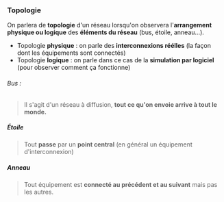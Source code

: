 ### Topologie

On parlera de **topologie** d'un réseau lorsqu'on observera l'**arrangement physique ou logique** des **éléments du réseau** (bus, étoile, anneau...).

- Topologie **physique** : on parle des **interconnexions réélles** (la façon dont les équipements sont connectés)
- Topologie **logique** : on parle dans ce cas de la **simulation par logiciel** (pour observer comment ça fonctionne)

###### Bus :

> Il s'agit d'un réseau à diffusion, **tout ce qu'on envoie arrive à tout le monde.**

##### Étoile 

> Tout **passe** par un **point central** (en général un équipement d'interconnexion)

##### Anneau

> Tout équipement est **connecté au précédent et au suivant** mais pas les autres. 